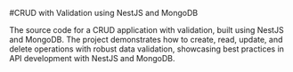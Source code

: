 #CRUD with Validation using NestJS and MongoDB

The source code for a CRUD application with validation, built using NestJS and MongoDB. The project demonstrates how to create, read, update, and delete operations with robust data validation, showcasing best practices in API development with NestJS and MongoDB.
